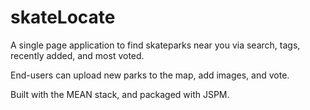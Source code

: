 # skateLocate

A single page application to find skateparks near you via search, tags, recently added, and most voted. 

End-users can upload new parks to the map, add images, and vote.

Built with the MEAN stack, and packaged with JSPM. 


